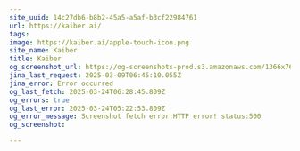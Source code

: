 ```yaml
---
site_uuid: 14c27db6-b8b2-45a5-a5af-b3cf22984761
url: https://kaiber.ai/
tags: 
image: https://kaiber.ai/apple-touch-icon.png
site_name: Kaiber
title: Kaiber
og_screenshot_url: https://og-screenshots-prod.s3.amazonaws.com/1366x768/80/false/5cb73ed272e54cfa8c3056fbe38b96e36b99dd074e2840c5a0c6ff254bda6e21.jpeg
jina_last_request: 2025-03-09T06:45:10.055Z
jina_error: Error occurred
og_last_fetch: 2025-03-24T06:28:45.809Z
og_errors: true
og_last_error: 2025-03-24T05:22:53.809Z
og_error_message: Screenshot fetch error:HTTP error! status:500
og_screenshot: 

---
```


